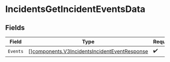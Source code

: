 # IncidentsGetIncidentEventsData


## Fields

| Field                                                                                                        | Type                                                                                                         | Required                                                                                                     | Description                                                                                                  |
| ------------------------------------------------------------------------------------------------------------ | ------------------------------------------------------------------------------------------------------------ | ------------------------------------------------------------------------------------------------------------ | ------------------------------------------------------------------------------------------------------------ |
| `Events`                                                                                                     | [][components.V3IncidentsIncidentEventResponse](../../models/components/v3incidentsincidenteventresponse.md) | :heavy_check_mark:                                                                                           | N/A                                                                                                          |